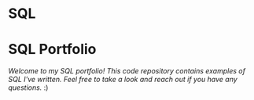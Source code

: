# SQL
# SQL Portfolio
*Welcome to my SQL portfolio! This code repository contains examples of SQL I've written. Feel free to take a look and reach out if you have any questions.* :) 
